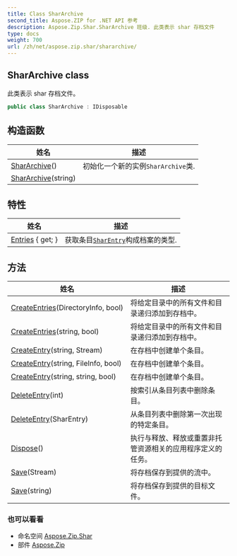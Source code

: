 ```yaml
---
title: Class SharArchive
second_title: Aspose.ZIP for .NET API 参考
description: Aspose.Zip.Shar.SharArchive 班级. 此类表示 shar 存档文件
type: docs
weight: 700
url: /zh/net/aspose.zip.shar/shararchive/
---
```

## SharArchive class

此类表示 shar 存档文件。

```csharp
public class SharArchive : IDisposable
```

## 构造函数

| 姓名 | 描述 |
| --- | --- |
| [SharArchive](shararchive/#constructor)() | 初始化一个新的实例`SharArchive`类. |
| [SharArchive](shararchive/#constructor_1)(string) |  |

## 特性

| 姓名 | 描述 |
| --- | --- |
| [Entries](../../aspose.zip.shar/shararchive/entries/) { get; } | 获取条目[`SharEntry`](../sharentry/)构成档案的类型. |

## 方法

| 姓名 | 描述 |
| --- | --- |
| [CreateEntries](../../aspose.zip.shar/shararchive/createentries/#createentries)(DirectoryInfo, bool) | 将给定目录中的所有文件和目录递归添加到存档中。 |
| [CreateEntries](../../aspose.zip.shar/shararchive/createentries/#createentries_1)(string, bool) | 将给定目录中的所有文件和目录递归添加到存档中。 |
| [CreateEntry](../../aspose.zip.shar/shararchive/createentry/#createentry_1)(string, Stream) | 在存档中创建单个条目。 |
| [CreateEntry](../../aspose.zip.shar/shararchive/createentry/#createentry)(string, FileInfo, bool) | 在存档中创建单个条目。 |
| [CreateEntry](../../aspose.zip.shar/shararchive/createentry/#createentry_2)(string, string, bool) | 在存档中创建单个条目。 |
| [DeleteEntry](../../aspose.zip.shar/shararchive/deleteentry/#deleteentry_1)(int) | 按索引从条目列表中删除条目。 |
| [DeleteEntry](../../aspose.zip.shar/shararchive/deleteentry/#deleteentry)(SharEntry) | 从条目列表中删除第一次出现的特定条目。 |
| [Dispose](../../aspose.zip.shar/shararchive/dispose/)() | 执行与释放、释放或重置非托管资源相关的应用程序定义的任务。 |
| [Save](../../aspose.zip.shar/shararchive/save/#save)(Stream) | 将存档保存到提供的流中。 |
| [Save](../../aspose.zip.shar/shararchive/save/#save_1)(string) | 将存档保存到提供的目标文件。 |

### 也可以看看

* 命名空间 [Aspose.Zip.Shar](../../aspose.zip.shar/)
* 部件 [Aspose.Zip](../../)


